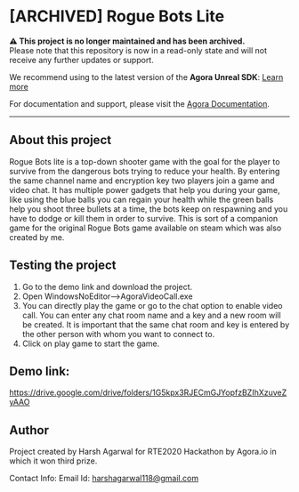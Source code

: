 # [ARCHIVED] Rogue Bots Lite

**⚠️ This project is no longer maintained and has been archived.**  
Please note that this repository is now in a read-only state and will not receive any further updates or support.

We recommend using to the latest version of the **Agora Unreal SDK**: [Learn more](https://www.agora.io/en/products/video-call/) 

For documentation and support, please visit the [Agora Documentation](https://docs.agora.io/en/).

--- 
## About this project
Rogue Bots lite is a top-down shooter game with the goal for the player to survive from the dangerous bots trying to reduce your health. By entering the same channel name and encryption key two players join a game and video chat. It has multiple power gadgets that help you during your game, like using the blue balls you can regain your health while the green balls help you shoot three bullets at a time, the bots keep on respawning and you have to dodge or kill them in order to survive. This is sort of a companion game for the original Rogue Bots game available on steam which was also created by me.

## Testing the project
1. Go to the demo link and download the project.
2. Open WindowsNoEditor-->AgoraVideoCall.exe
3. You can directly play the game or go to the chat option to enable video call. You can enter any chat room name and a key and a new room will be created. It is important that the same chat room and key is entered by the other person with whom you want to connect to.
4. Click on play game to start the game.

## Demo link:
https://drive.google.com/drive/folders/1G5kpx3RJECmGJYopfzBZIhXzuveZyAAO

## Author
Project created by Harsh Agarwal for RTE2020 Hackathon by Agora.io in which it won third prize.

Contact Info: 
Email Id: harshagarwal118@gmail.com
